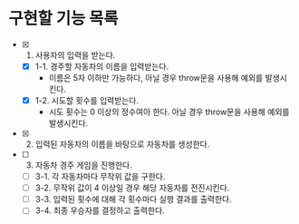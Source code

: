# 구현할 기능 목록

- [x] 1. 사용자의 입력을 받는다.
  - [x] 1-1. 경주할 자동차의 이름을 입력받는다.
    - 이름은 5자 이하만 가능하다, 아닐 경우 throw문을 사용해 예외를 발생시킨다.
  - [x] 1-2. 시도할 횟수를 입력받는다.
    - 시도 횟수는 0 이상의 정수여아 한다. 아닐 경우 throw문을 사용해 예외를 발생시킨다.
- [x] 2. 입력된 자동차의 이름을 바탕으로 자동차를 생성한다.
- [ ] 3. 자동차 경주 게임을 진행한다.
  - [ ] 3-1. 각 자동차마다 무작위 값을 구한다.
  - [ ] 3-2. 무작위 값이 4 이상일 경우 해당 자동차를 전진시킨다.
  - [ ] 3-3. 입력된 횟수에 대해 각 횟수마다 실행 결과를 출력한다.
  - [ ] 3-4. 최종 우승자를 결정하고 출력한다.
